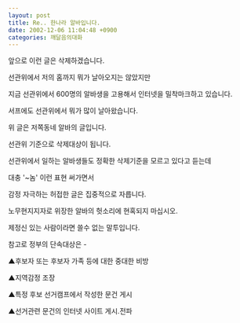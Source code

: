 ```yaml
---
layout: post
title: Re.. 한나라 알바입니다.
date: 2002-12-06 11:04:48 +0900
categories: 깨달음의대화
---
```

앞으로 이런 글은 삭제하겠습니다.
  
선관위에서 저의 홈까지 뭐가 날아오지는 않았지만
  
지금 선관위에서 600명의 알바생을 고용해서 인터넷을 밀착마크하고 있습니다.
  

  
서프에도 선관위에서 뭐가 많이 날아왔습니다.
  
위 글은 저쪽동네 알바의 글입니다.
  

  
선관위 기준으로 삭제대상이 됩니다.
  
선관위에서 일하는 알바생들도 정확한 삭제기준을 모르고 있다고 듣는데
  
대충 '~놈' 이런 표현 써가면서
  
감정 자극하는 허접한 글은 집중적으로 자릅니다.
  

  
노무현지지자로 위장한 알바의 헛소리에 현혹되지 마십시오.
  
제정신 있는 사람이라면 쓸수 없는 말투입니다.
  

  

  
참고로 정부의 단속대상은 -
  
▲후보자 또는 후보자 가족 등에 대한 중대한 비방
  
▲지역감정 조장
  
▲특정 후보 선거캠프에서 작성한 문건 게시
  
▲선거관련 문건의 인터넷 사이트 게시.전파